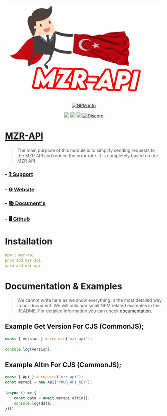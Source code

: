 <div align="center">
<p>
   <a href="#"> <img width=500 src="https://raw.githubusercontent.com/MZRCode/mzr-api/main/mzrapi-logo.png"></a>
</p>
<p>
   <a href="https://nodei.co/npm/mzr-api/"><img src="https://nodei.co/npm/mzr-api.png?downloads=true&stars=true" alt="NPM info" /></a>
</p>
<p>
    <img src="https://img.shields.io/npm/v/mzr-api?style=for-the-badge">
    <img src="https://img.shields.io/npm/l/mzr-api?style=for-the-badge">
    <img src="https://img.shields.io/github/repo-size/MZRCode/mzr-api?style=for-the-badge">
    <a href="https://discord.gg/ktVdQYrtXF" target="_blank"> <img alt="Discord" src="https://img.shields.io/badge/Discord-%20Support%20Server-7289da?style=for-the-badge&logo=discord"></a>
 </p>
</div>

# [MZR-API](https://www.mzrdev.xyz)
> The main purpose of this module is to simplify sending requests to the MZR API and reduce the error rate. It is completely based on the MZR API.
### - [❓ Support](https://discord.gg/ktVdQYrtXF)
### - [🌐 Website](https://www.mzrdev.xyz)
### - [📚 Document's](https://docs.mzrdev.xyz)
### - [🖥 Github](https://github.com/MZRCode/mzr-api)
# Installation
```yaml
npm i mzr-api
pnpm add mzr-api
yarn add mzr-api
```
# Documentation & Examples
> We cannot write here as we show everything in the most detailed way in our document. We will only add small NPM related examples in the README. For detailed information you can check [documentation](https://docs.mzrdev.xyz).
## Example Get Version For CJS (CommonJS);
```js
const { version } = require('mzr-api');

console.log(version);
```
## Example Altın For CJS (CommonJS);
```js
const { Api } = require('mzr-api');
const mzrapi = new Api('YOUR_API_KEY');

(async () => {
    const data = await mzrapi.altin();
    console.log(data);
})()
```
